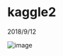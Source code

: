 # kaggle2
2018/9/12


![image](https://github.com/ccalvin97/kaggle2/blob/master/NLP_sentiment%20classification/poster.gif)
